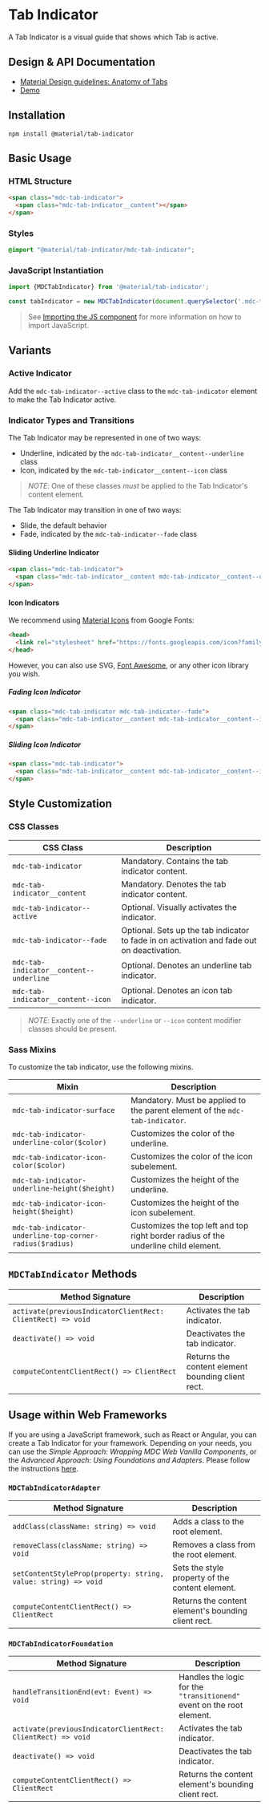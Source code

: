 <!--docs:
title: "Tab Indicator"
layout: detail
section: components
excerpt: "A visual guide that shows which Tab is active."
iconId: tabs
path: /catalog/tabs/indicator/
-->

# Tab Indicator

A Tab Indicator is a visual guide that shows which Tab is active.

## Design & API Documentation

<ul class="icon-list">
  <li class="icon-list-item icon-list-item--spec">
    <a href="https://material.io/go/design-tabs#anatomy">Material Design guidelines: Anatomy of Tabs</a>
  </li>
  <li class="icon-list-item icon-list-item--link">
    <a href="https://material-components.github.io/material-components-web-catalog/#/component/tabs">Demo</a>
  </li>
</ul>

## Installation

```
npm install @material/tab-indicator
```

## Basic Usage

### HTML Structure

```html
<span class="mdc-tab-indicator">
  <span class="mdc-tab-indicator__content"></span>
</span>
```

### Styles

```scss
@import "@material/tab-indicator/mdc-tab-indicator";
```

### JavaScript Instantiation

```js
import {MDCTabIndicator} from '@material/tab-indicator';

const tabIndicator = new MDCTabIndicator(document.querySelector('.mdc-tab-indicator'));
```

> See [Importing the JS component](../../docs/importing-js.md) for more information on how to import JavaScript.

## Variants

### Active Indicator

Add the `mdc-tab-indicator--active` class to the `mdc-tab-indicator` element to make the Tab Indicator active.

### Indicator Types and Transitions

The Tab Indicator may be represented in one of two ways:

* Underline, indicated by the `mdc-tab-indicator__content--underline` class
* Icon, indicated by the `mdc-tab-indicator__content--icon` class

> *NOTE*: One of these classes _must_ be applied to the Tab Indicator's content element.

The Tab Indicator may transition in one of two ways:

* Slide, the default behavior
* Fade, indicated by the `mdc-tab-indicator--fade` class

#### Sliding Underline Indicator

```html
<span class="mdc-tab-indicator">
  <span class="mdc-tab-indicator__content mdc-tab-indicator__content--underline"></span>
</span>
```

#### Icon Indicators

We recommend using [Material Icons](https://material.io/tools/icons/) from Google Fonts:

```html
<head>
  <link rel="stylesheet" href="https://fonts.googleapis.com/icon?family=Material+Icons">
</head>
```

However, you can also use SVG, [Font Awesome](https://fontawesome.com/), or any other icon library you wish.

##### Fading Icon Indicator

```html
<span class="mdc-tab-indicator mdc-tab-indicator--fade">
  <span class="mdc-tab-indicator__content mdc-tab-indicator__content--icon material-icons">star</span>
</span>
```

##### Sliding Icon Indicator

```html
<span class="mdc-tab-indicator">
  <span class="mdc-tab-indicator__content mdc-tab-indicator__content--icon material-icons">star</span>
</span>
```

## Style Customization

### CSS Classes

CSS Class | Description
--- | ---
`mdc-tab-indicator` | Mandatory. Contains the tab indicator content.
`mdc-tab-indicator__content` | Mandatory. Denotes the tab indicator content.
`mdc-tab-indicator--active` | Optional. Visually activates the indicator.
`mdc-tab-indicator--fade` | Optional. Sets up the tab indicator to fade in on activation and fade out on deactivation.
`mdc-tab-indicator__content--underline` | Optional. Denotes an underline tab indicator.
`mdc-tab-indicator__content--icon` | Optional. Denotes an icon tab indicator.

> *NOTE*: Exactly one of the `--underline` or `--icon` content modifier classes should be present.

### Sass Mixins

To customize the tab indicator, use the following mixins.

Mixin | Description
--- | ---
`mdc-tab-indicator-surface` | Mandatory. Must be applied to the parent element of the `mdc-tab-indicator`.
`mdc-tab-indicator-underline-color($color)` | Customizes the color of the underline.
`mdc-tab-indicator-icon-color($color)` | Customizes the color of the icon subelement.
`mdc-tab-indicator-underline-height($height)` | Customizes the height of the underline.
`mdc-tab-indicator-icon-height($height)` | Customizes the height of the icon subelement.
`mdc-tab-indicator-underline-top-corner-radius($radius)` | Customizes the top left and top right border radius of the underline child element.

## `MDCTabIndicator` Methods

Method Signature | Description
--- | ---
`activate(previousIndicatorClientRect: ClientRect) => void` | Activates the tab indicator.
`deactivate() => void` | Deactivates the tab indicator.
`computeContentClientRect() => ClientRect` | Returns the content element bounding client rect.

## Usage within Web Frameworks

If you are using a JavaScript framework, such as React or Angular, you can create a Tab Indicator for your framework. Depending on your needs, you can use the _Simple Approach: Wrapping MDC Web Vanilla Components_, or the _Advanced Approach: Using Foundations and Adapters_. Please follow the instructions [here](../../docs/integrating-into-frameworks.md).

### `MDCTabIndicatorAdapter`

Method Signature | Description
--- | ---
`addClass(className: string) => void` | Adds a class to the root element.
`removeClass(className: string) => void` | Removes a class from the root element.
`setContentStyleProp(property: string, value: string) => void` | Sets the style property of the content element.
`computeContentClientRect() => ClientRect` | Returns the content element's bounding client rect.

### `MDCTabIndicatorFoundation`

Method Signature | Description
--- | ---
`handleTransitionEnd(evt: Event) => void` | Handles the logic for the `"transitionend"` event on the root element.
`activate(previousIndicatorClientRect: ClientRect) => void` | Activates the tab indicator.
`deactivate() => void` | Deactivates the tab indicator.
`computeContentClientRect() => ClientRect` | Returns the content element's bounding client rect.
